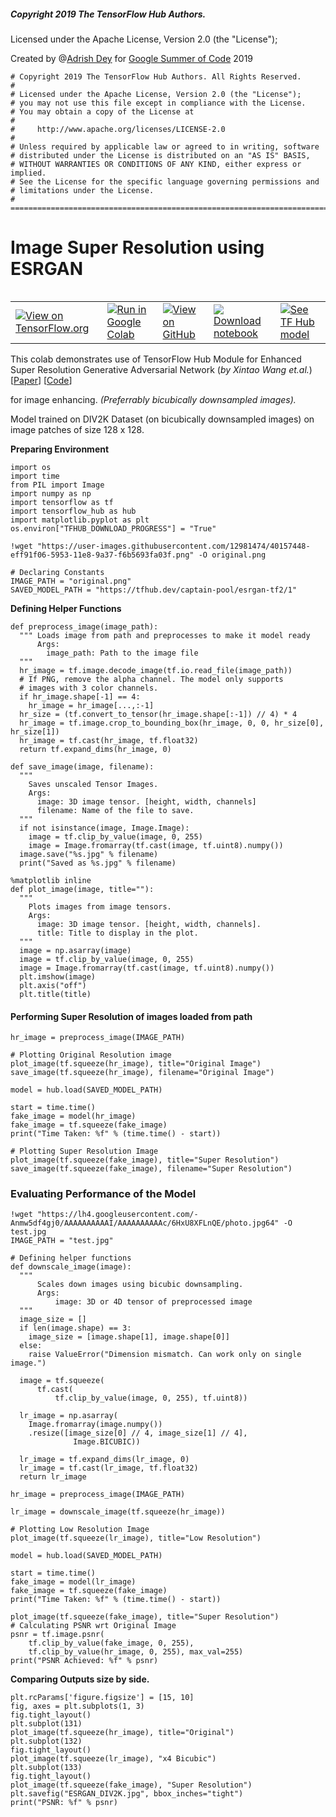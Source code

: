 ##### Copyright 2019 The TensorFlow Hub Authors.
Licensed under the Apache License, Version 2.0 (the "License");

Created by @[Adrish Dey](https://github.com/captain-pool) for [Google Summer of Code](https://summerofcode.withgoogle.com/) 2019


```
# Copyright 2019 The TensorFlow Hub Authors. All Rights Reserved.
#
# Licensed under the Apache License, Version 2.0 (the "License");
# you may not use this file except in compliance with the License.
# You may obtain a copy of the License at
#
#     http://www.apache.org/licenses/LICENSE-2.0
#
# Unless required by applicable law or agreed to in writing, software
# distributed under the License is distributed on an "AS IS" BASIS, 
# WITHOUT WARRANTIES OR CONDITIONS OF ANY KIND, either express or implied.
# See the License for the specific language governing permissions and
# limitations under the License.
# ==============================================================================
```

# Image Super Resolution using ESRGAN

<table class="tfo-notebook-buttons" align="left">
  <td>
    <a target="_blank" href="https://www.tensorflow.org/hub/tutorials/image_enhancing"><img src="https://www.tensorflow.org/images/tf_logo_32px.png" />View on TensorFlow.org</a>
  </td>
  <td>
    <a target="_blank" href="https://colab.research.google.com/github/tensorflow/docs/blob/master/site/en/hub/tutorials/image_enhancing.ipynb"><img src="https://www.tensorflow.org/images/colab_logo_32px.png" />Run in Google Colab</a>
  </td>
  <td>
    <a target="_blank" href="https://github.com/tensorflow/docs/blob/master/site/en/hub/tutorials/image_enhancing.ipynb"><img src="https://www.tensorflow.org/images/GitHub-Mark-32px.png" />View on GitHub</a>
  </td>
  <td>
    <a href="https://storage.googleapis.com/tensorflow_docs/docs/site/en/hub/tutorials/image_enhancing.ipynb"><img src="https://www.tensorflow.org/images/download_logo_32px.png" />Download notebook</a>
  </td>
  <td>
    <a href="https://tfhub.dev/captain-pool/esrgan-tf2/1"><img src="https://www.tensorflow.org/images/hub_logo_32px.png" />See TF Hub model</a>
  </td>
</table>

This colab demonstrates use of TensorFlow Hub Module for Enhanced Super Resolution Generative Adversarial Network (*by Xintao Wang et.al.*) [[Paper](https://arxiv.org/pdf/1809.00219.pdf)] [[Code](https://github.com/captain-pool/GSOC/)]

for image enhancing. *(Preferrably bicubically downsampled images).*

Model trained on DIV2K Dataset (on bicubically downsampled images) on image patches of size 128 x 128.

**Preparing Environment**


```
import os
import time
from PIL import Image
import numpy as np
import tensorflow as tf
import tensorflow_hub as hub
import matplotlib.pyplot as plt
os.environ["TFHUB_DOWNLOAD_PROGRESS"] = "True"
```


```
!wget "https://user-images.githubusercontent.com/12981474/40157448-eff91f06-5953-11e8-9a37-f6b5693fa03f.png" -O original.png
```


```
# Declaring Constants
IMAGE_PATH = "original.png"
SAVED_MODEL_PATH = "https://tfhub.dev/captain-pool/esrgan-tf2/1"
```

**Defining Helper Functions**


```
def preprocess_image(image_path):
  """ Loads image from path and preprocesses to make it model ready
      Args:
        image_path: Path to the image file
  """
  hr_image = tf.image.decode_image(tf.io.read_file(image_path))
  # If PNG, remove the alpha channel. The model only supports
  # images with 3 color channels.
  if hr_image.shape[-1] == 4:
    hr_image = hr_image[...,:-1]
  hr_size = (tf.convert_to_tensor(hr_image.shape[:-1]) // 4) * 4
  hr_image = tf.image.crop_to_bounding_box(hr_image, 0, 0, hr_size[0], hr_size[1])
  hr_image = tf.cast(hr_image, tf.float32)
  return tf.expand_dims(hr_image, 0)

def save_image(image, filename):
  """
    Saves unscaled Tensor Images.
    Args:
      image: 3D image tensor. [height, width, channels]
      filename: Name of the file to save.
  """
  if not isinstance(image, Image.Image):
    image = tf.clip_by_value(image, 0, 255)
    image = Image.fromarray(tf.cast(image, tf.uint8).numpy())
  image.save("%s.jpg" % filename)
  print("Saved as %s.jpg" % filename)
```


```
%matplotlib inline
def plot_image(image, title=""):
  """
    Plots images from image tensors.
    Args:
      image: 3D image tensor. [height, width, channels].
      title: Title to display in the plot.
  """
  image = np.asarray(image)
  image = tf.clip_by_value(image, 0, 255)
  image = Image.fromarray(tf.cast(image, tf.uint8).numpy())
  plt.imshow(image)
  plt.axis("off")
  plt.title(title)
```

#### Performing Super Resolution of images loaded from path


```
hr_image = preprocess_image(IMAGE_PATH)
```


```
# Plotting Original Resolution image
plot_image(tf.squeeze(hr_image), title="Original Image")
save_image(tf.squeeze(hr_image), filename="Original Image")
```


```
model = hub.load(SAVED_MODEL_PATH)
```


```
start = time.time()
fake_image = model(hr_image)
fake_image = tf.squeeze(fake_image)
print("Time Taken: %f" % (time.time() - start))
```


```
# Plotting Super Resolution Image
plot_image(tf.squeeze(fake_image), title="Super Resolution")
save_image(tf.squeeze(fake_image), filename="Super Resolution")
```

### Evaluating Performance of the Model


```
!wget "https://lh4.googleusercontent.com/-Anmw5df4gj0/AAAAAAAAAAI/AAAAAAAAAAc/6HxU8XFLnQE/photo.jpg64" -O test.jpg
IMAGE_PATH = "test.jpg"
```


```
# Defining helper functions
def downscale_image(image):
  """
      Scales down images using bicubic downsampling.
      Args:
          image: 3D or 4D tensor of preprocessed image
  """
  image_size = []
  if len(image.shape) == 3:
    image_size = [image.shape[1], image.shape[0]]
  else:
    raise ValueError("Dimension mismatch. Can work only on single image.")

  image = tf.squeeze(
      tf.cast(
          tf.clip_by_value(image, 0, 255), tf.uint8))

  lr_image = np.asarray(
    Image.fromarray(image.numpy())
    .resize([image_size[0] // 4, image_size[1] // 4],
              Image.BICUBIC))

  lr_image = tf.expand_dims(lr_image, 0)
  lr_image = tf.cast(lr_image, tf.float32)
  return lr_image
```


```
hr_image = preprocess_image(IMAGE_PATH)
```


```
lr_image = downscale_image(tf.squeeze(hr_image))
```


```
# Plotting Low Resolution Image
plot_image(tf.squeeze(lr_image), title="Low Resolution")
```


```
model = hub.load(SAVED_MODEL_PATH)
```


```
start = time.time()
fake_image = model(lr_image)
fake_image = tf.squeeze(fake_image)
print("Time Taken: %f" % (time.time() - start))
```


```
plot_image(tf.squeeze(fake_image), title="Super Resolution")
# Calculating PSNR wrt Original Image
psnr = tf.image.psnr(
    tf.clip_by_value(fake_image, 0, 255),
    tf.clip_by_value(hr_image, 0, 255), max_val=255)
print("PSNR Achieved: %f" % psnr)
```

**Comparing Outputs size by side.**


```
plt.rcParams['figure.figsize'] = [15, 10]
fig, axes = plt.subplots(1, 3)
fig.tight_layout()
plt.subplot(131)
plot_image(tf.squeeze(hr_image), title="Original")
plt.subplot(132)
fig.tight_layout()
plot_image(tf.squeeze(lr_image), "x4 Bicubic")
plt.subplot(133)
fig.tight_layout()
plot_image(tf.squeeze(fake_image), "Super Resolution")
plt.savefig("ESRGAN_DIV2K.jpg", bbox_inches="tight")
print("PSNR: %f" % psnr)
```
